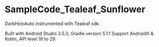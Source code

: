 # SampleCode_Tealeaf_Sunflower
DarkHoloAuto instrumented with Tealeaf sdk.

Built with Android Studio 3.5.3, Gradle version 5.1.1 Support AndroidX & Kotlin, API level 16 to 29.
